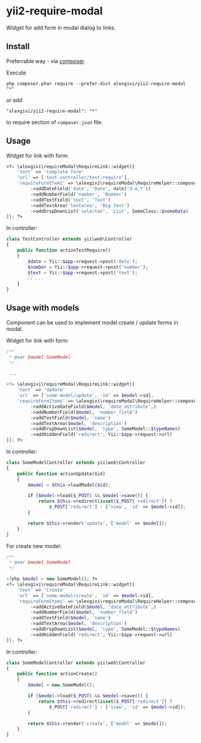 yii2-require-modal
==================
Widget for add form in modal dialog to links.


Install
-------

Preferrable way - via [composer](http://getcomposer.org/download/).

Execute

```
php composer.phar require --prefer-dist alexgivi/yii2-require-modal "*"
```

or add

```
"alexgivi/yii2-require-modal": "*"
```

to require section of `composer.json` file.


Usage
-----

Widget for link with form:

```php
<?= \alexgivi\requireModal\RequireLink::widget([
    'text' => 'Complete form'
    'url' => ['test-controller/test-require'],
    'requireFormItems' => \alexgivi\requireModal\RequireHelper::compose()
         ->addDateField('date', 'Date', date('d.m.Y'))
         ->addNumberField('number', 'Number')
         ->addTextField('text', 'Text')
         ->addTextArea('textarea', 'Big Text')
         ->addDropDownList('selected', 'List', SomeClass::$someData)
]); ?>
```

In controller:

```php
class TestController extends yii\web\Controller
{
    public function actionTestRequire()
    {
        $date = Yii::$app->request->post('date');
        $number = Yii::$app->request->post('number');
        $text = Yii::$app->request->post('text');
        // ...
    }
}
```

Usage with models
-----------------

Component can be used to implement model create / update forms in modal.

Widget for link with form:

```php
/**
 * @var $model SomeModel
 */

 ...

<?= \alexgivi\requireModal\RequireLink::widget([
    'text' => 'Update'
    'url' => ['some-model/update', 'id' => $model->id],
    'requireFormItems' => \alexgivi\requireModal\RequireHelper::compose()
         ->addActiveDateField($model, 'date_attribute',)
         ->addNumberField($model, 'number_field')
         ->addTextField($model, 'name')
         ->addTextArea($model, 'description')
         ->addDropDownList($model, 'type', SomeModel::$typeNames)
         ->addHiddenField('redirect', Yii::$app->request->url)
]); ?>
```

In controller:

```php
class SomeModelController extends yii\web\Controller
{
    public function actionUpdate($id)
    {
        $model = $this->loadModel($id);

        if ($model->load($_POST) && $model->save()) {
            return $this->redirect(isset($_POST['redirect']) ?
                $_POST['redirect'] : ['view', 'id' => $model->id]);
        }

        return $this->render('update', ['model' => $model]);
    }
}
```

For create new model:

```php
/**
 * @var $model SomeModel
 */

<?php $model = new SomeModel(); ?>
<?= \alexgivi\requireModal\RequireLink::widget([
    'text' => 'Create'
    'url' => ['some-model/create', 'id' => $model->id],
    'requireFormItems' => \alexgivi\requireModal\RequireHelper::compose()
         ->addActiveDateField($model, 'date_attribute',)
         ->addNumberField($model, 'number_field')
         ->addTextField($model, 'name')
         ->addTextArea($model, 'description')
         ->addDropDownList($model, 'type', SomeModel::$typeNames)
         ->addHiddenField('redirect', Yii::$app->request->url)
]); ?>
```

In controller:

```php
class SomeModelController extends yii\web\Controller
{
    public function actionCreate()
    {
        $model = new SomeModel();

        if ($model->load($_POST) && $model->save()) {
            return $this->redirect(isset($_POST['redirect']) ?
                $_POST['redirect'] : ['view', 'id' => $model->id]);
        }

        return $this->render('create', ['model' => $model]);
    }
}
```
